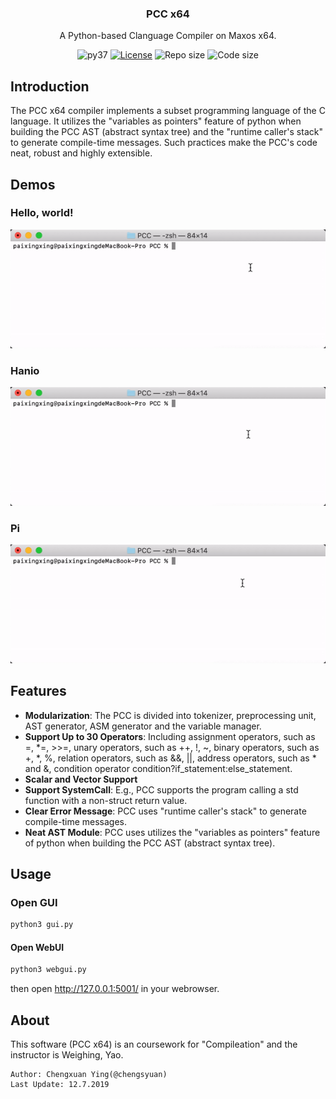 <p align="center">
  <h3 align="center">PCC x64</h3>
  <p align="center">
    A Python-based Clanguage Compiler on Maxos x64.
  </p>
  <p align="center">
    <img src="https://img.shields.io/badge/python-3.6%20%7C%203.7-blue.svg" alt="py37">
    <a href="http://opensource.org/licenses/MIT"><img src="https://img.shields.io/github/license/lc-soft/LCUI.svg" alt="License"></a>
    <img src="https://img.shields.io/github/repo-size/chengsyuan/pcc.svg" alt="Repo size">
    <img src="https://img.shields.io/github/languages/code-size/chengsyuan/pcc.svg" alt="Code size">
  </p>
</p>

## Introduction

The PCC x64 compiler implements a subset programming language of  the C language. It utilizes the "variables as pointers" feature of python when building the PCC AST (abstract syntax tree) and the "runtime caller's stack" to generate compile-time messages. Such practices make the PCC's code neat, robust and highly extensible.

## Demos

### Hello, world!

![hello_world1](res/hello_world1.gif)

### Hanio
![hanio](res/hanio.gif)

### Pi
![pi](res/pi.gif)

## Features
* **Modularization**: The PCC is divided into tokenizer, preprocessing unit, AST generator, ASM generator and the variable manager.
* **Support Up to 30 Operators**: Including assignment operators, such as =, \*=, >>=, unary operators, such as ++, !, ~, binary operators, such as +, \*, %, relation operators, such as &&, ||, address operators, such as * and &, condition operator condition?if_statement:else_statement.
* **Scalar and Vector Support**
* **Support SystemCall**: E.g., PCC supports the program calling a std function with a non-struct return value.
* **Clear Error Message**: PCC  uses "runtime caller's stack" to generate compile-time messages.
* **Neat AST Module**: PCC  uses utilizes the "variables as pointers" feature of python when building the PCC AST (abstract syntax tree).

## Usage

### Open GUI
```bash
python3 gui.py
```

#### Open WebUI
```bash
python3 webgui.py
```

then open http://127.0.0.1:5001/ in your webrowser.

## About

This software (PCC x64) is an coursework for "Compileation" and the instructor is Weighing, Yao.

```
Author: Chengxuan Ying(@chengsyuan)
Last Update: 12.7.2019
```
